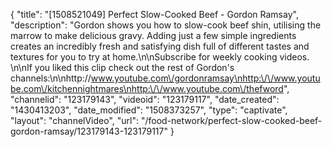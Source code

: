 {
    "title": "[1508521049] Perfect Slow-Cooked Beef - Gordon Ramsay",
    "description": "Gordon shows you how to slow-cook beef shin, utilising the marrow to make delicious gravy. Adding just a few simple ingredients creates an incredibly fresh and satisfying dish full of different tastes and textures for you to try at home.\n\nSubscribe for weekly cooking videos. \n\nIf you liked this clip check out the rest of Gordon's channels:\n\nhttp:\/\/www.youtube.com\/gordonramsay\nhttp:\/\/www.youtube.com\/kitchennightmares\nhttp:\/\/www.youtube.com\/thefword",
    "channelid": "123179143",
    "videoid": "123179117",
    "date_created": "1430413203",
    "date_modified": "1508373257",
    "type": "captivate",
    "layout": "channelVideo",
    "url": "\/food-network\/perfect-slow-cooked-beef-gordon-ramsay\/123179143-123179117"
}